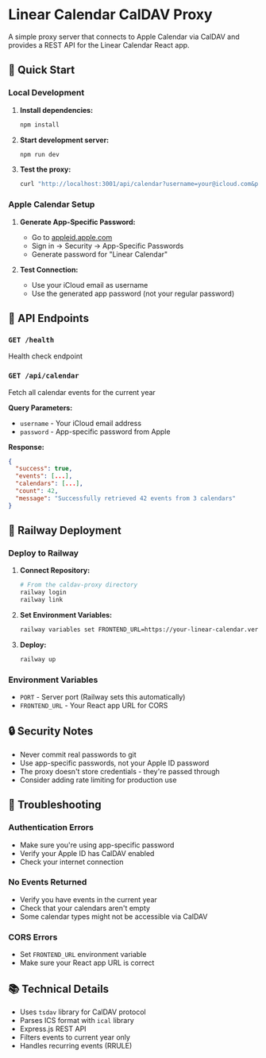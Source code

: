 # Linear Calendar CalDAV Proxy

A simple proxy server that connects to Apple Calendar via CalDAV and provides a REST API for the Linear Calendar React app.

## 🚀 Quick Start

### Local Development

1. **Install dependencies:**

   ```bash
   npm install
   ```

2. **Start development server:**

   ```bash
   npm run dev
   ```

3. **Test the proxy:**
   ```bash
   curl "http://localhost:3001/api/calendar?username=your@icloud.com&password=your-app-password"
   ```

### Apple Calendar Setup

1. **Generate App-Specific Password:**
   - Go to [appleid.apple.com](https://appleid.apple.com)
   - Sign in → Security → App-Specific Passwords
   - Generate password for "Linear Calendar"

2. **Test Connection:**
   - Use your iCloud email as username
   - Use the generated app password (not your regular password)

## 📡 API Endpoints

### `GET /health`

Health check endpoint

### `GET /api/calendar`

Fetch all calendar events for the current year

**Query Parameters:**

- `username` - Your iCloud email address
- `password` - App-specific password from Apple

**Response:**

```json
{
  "success": true,
  "events": [...],
  "calendars": [...],
  "count": 42,
  "message": "Successfully retrieved 42 events from 3 calendars"
}
```

## 🚂 Railway Deployment

### Deploy to Railway

1. **Connect Repository:**

   ```bash
   # From the caldav-proxy directory
   railway login
   railway link
   ```

2. **Set Environment Variables:**

   ```bash
   railway variables set FRONTEND_URL=https://your-linear-calendar.vercel.app
   ```

3. **Deploy:**
   ```bash
   railway up
   ```

### Environment Variables

- `PORT` - Server port (Railway sets this automatically)
- `FRONTEND_URL` - Your React app URL for CORS

## 🔒 Security Notes

- Never commit real passwords to git
- Use app-specific passwords, not your Apple ID password
- The proxy doesn't store credentials - they're passed through
- Consider adding rate limiting for production use

## 🐛 Troubleshooting

### Authentication Errors

- Make sure you're using app-specific password
- Verify your Apple ID has CalDAV enabled
- Check your internet connection

### No Events Returned

- Verify you have events in the current year
- Check that your calendars aren't empty
- Some calendar types might not be accessible via CalDAV

### CORS Errors

- Set `FRONTEND_URL` environment variable
- Make sure your React app URL is correct

## 📚 Technical Details

- Uses `tsdav` library for CalDAV protocol
- Parses ICS format with `ical` library
- Express.js REST API
- Filters events to current year only
- Handles recurring events (RRULE)
